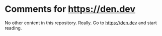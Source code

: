 # Comments for https://den.dev

No other content in this repository. Really. Go to https://den.dev and start reading.
